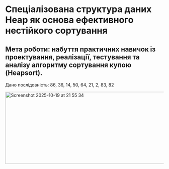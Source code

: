 # Спеціалізована структура даних Heap як основа ефективного нестійкого сортування
## Мета роботи: набуття практичних навичок із проектування, реалізації, тестування та аналізу алгоритму сортування купою (Heapsort).
Дано послідовність: 86, 36, 14, 50, 64, 21, 2, 83, 82

<img width="584" height="229" alt="Screenshot 2025-10-19 at 21 55 34" src="https://github.com/user-attachments/assets/daba74a0-f5fc-426f-b4c9-b7120b3b357d" />

